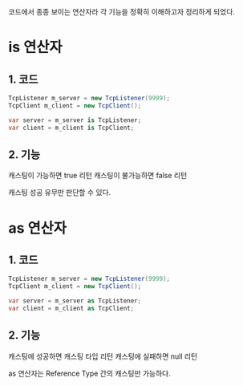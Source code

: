 코드에서 종종 보이는 연산자라 각 기능을 정확히 이해하고자 정리하게 되었다.

# is 연산자
## 1. 코드
```cs
TcpListener m_server = new TcpListener(9999);
TcpClient m_client = new TcpClient();

var server = m_server is TcpListener;
var client = m_client is TcpClient;
```

## 2. 기능
캐스팅이 가능하면 true 리턴
캐스팅이 불가능하면 false 리턴

캐스팅 성공 유무만 판단할 수 있다.

# as 연산자
## 1. 코드
```cs
TcpListener m_server = new TcpListener(9999);
TcpClient m_client = new TcpClient();

var server = m_server as TcpListener;
var client = m_client as TcpClient;
```

## 2. 기능
캐스팅에 성공하면 캐스팅 타입 리턴
캐스팅에 실패하면 null 리턴

as 연산자는 Reference Type 간의 캐스팅만 가능하다.
